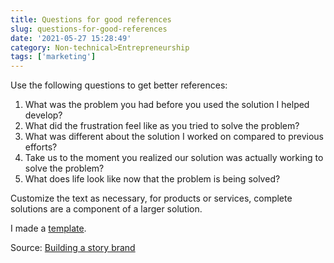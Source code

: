 ```yaml
---
title: Questions for good references
slug: questions-for-good-references
date: '2021-05-27 15:28:49'
category: Non-technical>Entrepreneurship
tags: ['marketing']
---
```


Use the following questions to get better references:

1. What was the problem you had before you used the solution I helped develop?
2. What did the frustration feel like as you tried to solve the problem?
3. What was different about the solution I worked on compared to previous
   efforts?
4. Take us to the moment you realized our solution was actually working to solve
   the problem?
5. What does life look like now that the problem is being solved?

Customize the text as necessary, for products or services, complete solutions
are a component of a larger solution.

I made a [template](/documents/reference-questions.docx).

Source: [Building a story brand](building-a-story-brand)
